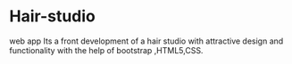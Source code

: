 # Hair-studio
web app
Its a front development of a hair studio with attractive design and functionality with the help of bootstrap ,HTML5,CSS.
